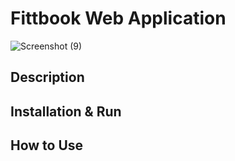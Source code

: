 # Fittbook Web Application
![Screenshot (9)](https://github.com/kpperez/Fittbook-Web-App/assets/123265217/9af167e8-9efb-4419-9b88-08b797748b8a)

## Description

## Installation & Run

## How to Use

